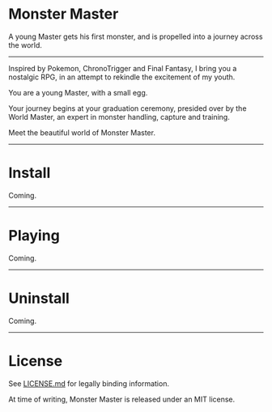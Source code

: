 # Monster Master

A young Master gets his first monster, and is propelled into a journey across the world.

---

Inspired by Pokemon, ChronoTrigger and Final Fantasy, I bring you a nostalgic RPG, in an attempt to rekindle the excitement of my youth.

You are a young Master, with a small egg.

Your journey begins at your graduation ceremony, presided over by the World Master, an expert in monster handling, capture and training.

Meet the beautiful world of Monster Master.

---

# Install

Coming.

---

# Playing

Coming.

---

# Uninstall

Coming.

---

# License

See [LICENSE.md](LICENSE.md) for legally binding information.

At time of writing, Monster Master is released under an MIT license.
